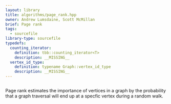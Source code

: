```yaml
---
layout: library
title: algorithms/page_rank.hpp
owner: Andrew Lumsdaine, Scott McMillan
brief: Page rank
tags:
  - sourcefile
library-type: sourcefile
typedefs:
  counting_iterator:
    definition: tbb::counting_iterator<T>
    description: __MISSING__
  vertex_id_type:
    definition: typename Graph::vertex_id_type
    description: __MISSING__
---
```


```{index}  algorithms/page_rank.hpp
```
Page rank estimates the importance of vertices in a graph by the probability that a graph traversal will end up at a specfic vertex during a random walk.
